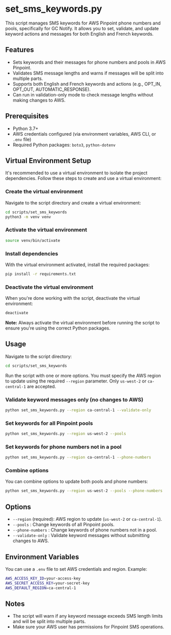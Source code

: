 # set_sms_keywords.py

This script manages SMS keywords for AWS Pinpoint phone numbers and pools, specifically for GC Notify. It allows you to set, validate, and update keyword actions and messages for both English and French keywords.

## Features

- Sets keywords and their messages for phone numbers and pools in AWS Pinpoint.
- Validates SMS message lengths and warns if messages will be split into multiple parts.
- Supports both English and French keywords and actions (e.g., OPT_IN, OPT_OUT, AUTOMATIC_RESPONSE).
- Can run in validation-only mode to check message lengths without making changes to AWS.

## Prerequisites

- Python 3.7+
- AWS credentials configured (via environment variables, AWS CLI, or `.env` file)
- Required Python packages: `boto3`, `python-dotenv`

## Virtual Environment Setup

It's recommended to use a virtual environment to isolate the project dependencies. Follow these steps to create and use a virtual environment:

### Create the virtual environment

Navigate to the script directory and create a virtual environment:

```bash
cd scripts/set_sms_keywords
python3 -m venv venv
```

### Activate the virtual environment

```bash
source venv/bin/activate
```

### Install dependencies

With the virtual environment activated, install the required packages:

```bash
pip install -r requirements.txt
```

### Deactivate the virtual environment

When you're done working with the script, deactivate the virtual environment:

```bash
deactivate
```

**Note:** Always activate the virtual environment before running the script to ensure you're using the correct Python packages.

## Usage

Navigate to the script directory:

```bash
cd scripts/set_sms_keywords
```

Run the script with one or more options. You must specify the AWS region to update using the required `--region` parameter. Only `us-west-2` or `ca-central-1` are accepted.


### Validate keyword messages only (no changes to AWS)

```bash
python set_sms_keywords.py --region ca-central-1 --validate-only
```

### Set keywords for all Pinpoint pools

```bash
python set_sms_keywords.py --region us-west-2 --pools
```

### Set keywords for phone numbers not in a pool

```bash
python set_sms_keywords.py --region ca-central-1 --phone-numbers
```

### Combine options

You can combine options to update both pools and phone numbers:

```bash
python set_sms_keywords.py --region us-west-2 --pools --phone-numbers
```

## Options

- `--region` (required): AWS region to update (`us-west-2` or `ca-central-1`).
- `--pools` : Change keywords of all Pinpoint pools.
- `--phone-numbers` : Change keywords of phone numbers not in a pool.
- `--validate-only` : Validate keyword messages without submitting changes to AWS.

## Environment Variables

You can use a `.env` file to set AWS credentials and region. Example:

```sh
AWS_ACCESS_KEY_ID=your-access-key
AWS_SECRET_ACCESS_KEY=your-secret-key
AWS_DEFAULT_REGION=ca-central-1
```

## Notes

- The script will warn if any keyword message exceeds SMS length limits and will be split into multiple parts.
- Make sure your AWS user has permissions for Pinpoint SMS operations.
